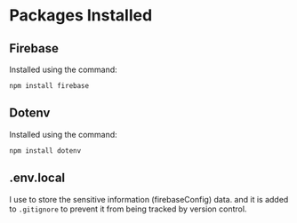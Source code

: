 # Packages Installed

## Firebase
Installed using the command:
```
npm install firebase
```

## Dotenv
Installed using the command:
```
npm install dotenv
```

## .env.local
I use to store the sensitive information (firebaseConfig) data. 
and it is added to `.gitignore` to prevent it from being tracked by version control.

